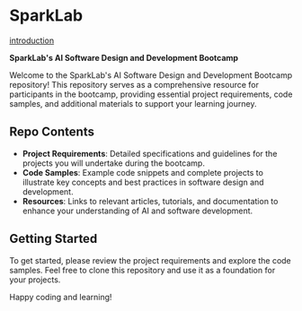# SparkLab
[introduction](https://mp.weixin.qq.com/s/l1eWkjhpR9t2h2XSfZOGMQ)

**SparkLab's AI Software Design and Development Bootcamp**

Welcome to the SparkLab's AI Software Design and Development Bootcamp repository! This repository serves as a comprehensive resource for participants in the bootcamp, providing essential project requirements, code samples, and additional materials to support your learning journey.

## Repo Contents

- **Project Requirements**: Detailed specifications and guidelines for the projects you will undertake during the bootcamp.
- **Code Samples**: Example code snippets and complete projects to illustrate key concepts and best practices in software design and development.
- **Resources**: Links to relevant articles, tutorials, and documentation to enhance your understanding of AI and software development.

## Getting Started

To get started, please review the project requirements and explore the code samples. Feel free to clone this repository and use it as a foundation for your projects.


Happy coding and learning!
